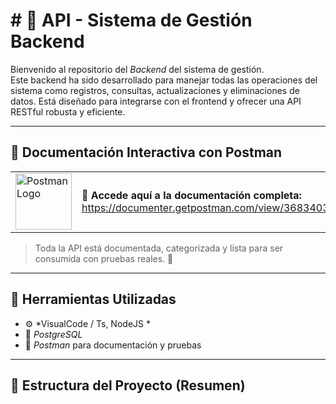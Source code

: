 <h1><b> # 🚀 API - Sistema de Gestión Backend  </b></h1>

Bienvenido al repositorio del *Backend* del sistema de gestión.  
Este backend ha sido desarrollado para manejar todas las operaciones del sistema como registros, consultas, actualizaciones y eliminaciones de datos. Está diseñado para integrarse con el frontend y ofrecer una API RESTful robusta y eficiente.

---

## 📘 Documentación Interactiva con Postman

<table>
  <tr>
    <td width="100">
      <img src="https://cdn.worldvectorlogo.com/logos/postman.svg" alt="Postman Logo" width="90"/>
    </td>
    <td>
      <strong>🔗 Accede aquí a la documentación completa:</strong><br>
      <a href="https://documenter.getpostman.com/view/36834033/2sB2x3nD4H" target="_blank">
        https://documenter.getpostman.com/view/36834033/2sB2x3nD4H
      </a>
    </td>
  </tr>
</table>

> Toda la API está documentada, categorizada y lista para ser consumida con pruebas reales. 🧪

---

## 🧰 Herramientas Utilizadas

- ⚙️ *VisualCode / Ts, NodeJS *  
- 🐘 *PostgreSQL*  
- 📮 *Postman* para documentación y pruebas

---

## 📂 Estructura del Proyecto (Resumen)
